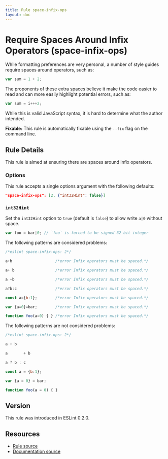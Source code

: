```yaml
---
title: Rule space-infix-ops
layout: doc
---
```

<!-- Note: No pull requests accepted for this file. See README.md in the root directory for details. -->
# Require Spaces Around Infix Operators (space-infix-ops)

While formatting preferences are very personal, a number of style guides require spaces around operators, such as:

```js
var sum = 1 + 2;
```

The proponents of these extra spaces believe it make the code easier to read and can more easily highlight potential errors, such as:

```js
var sum = i+++2;
```

While this is valid JavaScript syntax, it is hard to determine what the author intended.

**Fixable:** This rule is automatically fixable using the `--fix` flag on the command line.

## Rule Details

This rule is aimed at ensuring there are spaces around infix operators.

### Options

This rule accepts a single options argument with the following defaults:

```json
"space-infix-ops": [2, {"int32Hint": false}]
```

### `int32Hint`

Set the `int32Hint` option to `true` (default is `false`) to allow write `a|0` without space.

```js
var foo = bar|0; // `foo` is forced to be signed 32 bit integer
```

The following patterns are considered problems:

```js
/*eslint space-infix-ops: 2*/

a+b                   /*error Infix operators must be spaced.*/

a+ b                  /*error Infix operators must be spaced.*/

a +b                  /*error Infix operators must be spaced.*/

a?b:c                 /*error Infix operators must be spaced.*/

const a={b:1};        /*error Infix operators must be spaced.*/

var {a=0}=bar;        /*error Infix operators must be spaced.*/

function foo(a=0) { } /*error Infix operators must be spaced.*/
```

The following patterns are not considered problems:

```js
/*eslint space-infix-ops: 2*/

a + b

a       + b

a ? b : c

const a = {b:1};

var {a = 0} = bar;

function foo(a = 0) { }
```

## Version

This rule was introduced in ESLint 0.2.0.

## Resources

* [Rule source](https://github.com/eslint/eslint/tree/master/lib/rules/space-infix-ops.js)
* [Documentation source](https://github.com/eslint/eslint/tree/master/docs/rules/space-infix-ops.md)
